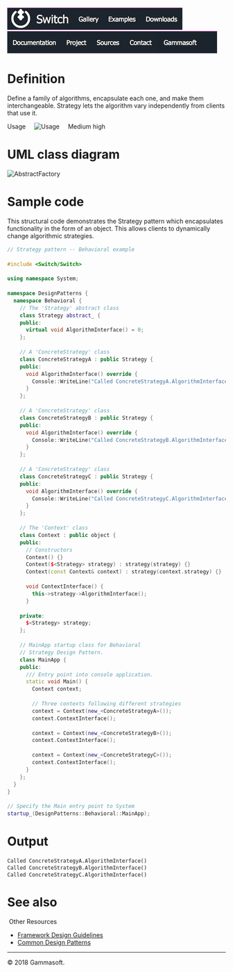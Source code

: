 [![Switch](../docs/Pictures/Menu/Switch.png)](Home.md)[![Switch](../docs/Pictures/Menu/Gallery.png)](Gallery.md)[![Switch](../docs/Pictures/Menu/Examples.png)](Examples.md)[![Switch](../docs/Pictures/Menu/Downloads.png)](Downloads.md)[![Switch](../docs/Pictures/Menu/Documentation.png)](Documentation.md)[![Switch](../docs/Pictures/Menu/Project.png)](https://sourceforge.net/projects/switchpro)[![Switch](../docs/Pictures/Menu/Sources.png)](https://github.com/gammasoft71/switch)[![Switch](../docs/Pictures/Menu/Contact.png)](Contact.md)[![Switch](../docs/Pictures/Menu/Gammasoft.png)](https://gammasoft71.wixsite.com/gammasoft)

# Definition

Define a family of algorithms, encapsulate each one, and make them interchangeable. Strategy lets the algorithm vary independently from clients that use it.

Usage     ![Usage](Pictures/Usage4.png)     Medium high

# UML class diagram

![AbstractFactory](Pictures/DesignPatterns/strategy.gif)

# Sample code

This structural code demonstrates the Strategy pattern which encapsulates functionality in the form of an object. This allows clients to dynamically change algorithmic strategies.

```c++
// Strategy pattern -- Behavioral example
 
#include <Switch/Switch>
 
using namespace System;
 
namespace DesignPatterns {
  namespace Behavioral {
    // The 'Strategy' abstract class
    class Strategy abstract_ {
    public:
      virtual void AlgorithmInterface() = 0;
    };
    
    // A 'ConcreteStrategy' class
    class ConcreteStrategyA : public Strategy {
    public:
      void AlgorithmInterface() override {
        Console::WriteLine("Called ConcreteStrategyA.AlgorithmInterface()");
      }
    };
    
    // A 'ConcreteStrategy' class
    class ConcreteStrategyB : public Strategy {
    public:
      void AlgorithmInterface() override {
        Console::WriteLine("Called ConcreteStrategyB.AlgorithmInterface()");
      }
    };
    
    // A 'ConcreteStrategy' class
    class ConcreteStrategyC : public Strategy {
    public:
      void AlgorithmInterface() override {
        Console::WriteLine("Called ConcreteStrategyC.AlgorithmInterface()");
      }
    };
    
    // The 'Context' class
    class Context : public object {
    public:
      // Constructors
      Context() {}
      Context($<Strategy> strategy) : strategy(strategy) {}
      Context(const Context& context) : strategy(context.strategy) {}
      
      void ContextInterface() {
        this->strategy->AlgorithmInterface();
      }
 
    private:
      $<Strategy> strategy;
    };
    
    // MainApp startup class for Behavioral
    // Strategy Design Pattern.
    class MainApp {
    public:
      /// Entry point into console application.
      static void Main() {
        Context context;
        
        // Three contexts following different strategies
        context = Context(new_<ConcreteStrategyA>());
        context.ContextInterface();
        
        context = Context(new_<ConcreteStrategyB>());
        context.ContextInterface();
        
        context = Context(new_<ConcreteStrategyC>());
        context.ContextInterface();
      }
    };
  }
}
 
// Specify the Main entry point to System
startup_(DesignPatterns::Behavioral::MainApp);
```

# Output

```
Called ConcreteStrategyA.AlgorithmInterface()
Called ConcreteStrategyB.AlgorithmInterface()
Called ConcreteStrategyC.AlgorithmInterface()
```

# See also
​
Other Resources

* [Framework Design Guidelines](FrameworkDesignGuidelines.md)
* [Common Design Patterns](CommonDesignPatterns.md)

______________________________________________________________________________________________

© 2018 Gammasoft.
